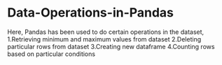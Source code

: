 # Data-Operations-in-Pandas
Here, Pandas has been used to do certain operations in the dataset, 
1.Retrieving minimum and maximum values from dataset
2.Deleting particular rows from dataset
3.Creating new dataframe
4.Counting rows based on particular conditions
